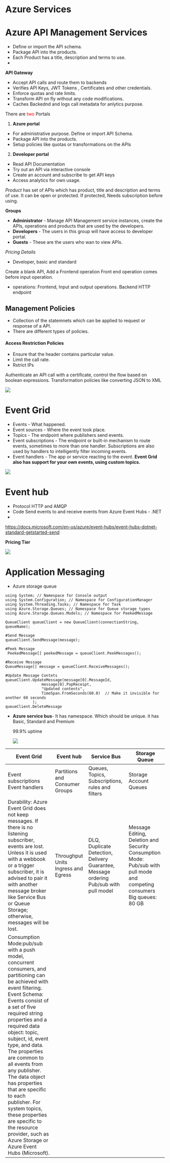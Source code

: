 # Azure Services

# Azure API Management Services
- Define or import the API schema.
- Package API into the products.
- Each Product has a title, description and terms to use.
- 

**API Gateway**
- Accept API calls and route them to backends
- Verifies API Keys, JWT Tokens , Certificates and other credentials.
- Enforce quotas and rate limits.
- Transform API on fly without any code modifications.
- Caches Backednd and logs call metadata for anlytics purpose.

There are <span style="color:red">two</span>  Portals 
  1. **Azure portal**  
   - For administrative purpose. Define or import API Schema. 
   - Package API into the products. 
   - Setup policies like quotas or transformations on the APIs
  2.  **Developer portal**
   - Read API Documentation
   - Try out an API via interactive console
   - Create an account and subscribe to get API keys
   - Access analytics for own usage.
   
*Product* has set of APIs which has product, title and description and terms of use. It can be open or protected. If protected, Needs subscription before using.

**Groups**
- **Administrator** - Manage API Management service instances, create the APIs, operations and products that are used by the developers.
- **Developers** - The users in this group will have access to developer portal.
- **Guests** - These are the users who wan to view APIs.
  
*Pricing Details*
  - Developer, basic and standard


Create a blank API, Add a Frontend operation
Front end operation comes before input operation.

* operations: Frontend, Input and output operations.
Backend HTTP endpoint

## Management Policies
- Collection of the statemnets which can be applied to request or response of a API.
- There are different types of policies. 
  
#### **Access Restriction Policies**
- Ensure that the header contains particular value.
- Limit the call rate.
- Rstrict IPs

Authenticate an API call with a certificate, control the flow based on boolean expressions. Transformation policies like converting JSON to XML

![](2021-10-06-14-08-59.png)

# **Event Grid** 
   - Events - What happened.
   - Event sources - Where the event took place.
   - Topics - The endpoint where publishers send events.
   - Event subscriptions - The endpoint or built-in mechanism to route events, sometimes to more than one handler. Subscriptions are also used by handlers to intelligently filter incoming events.
   - Event handlers - The app or service reacting to the event.
**Event Grid also has support for your own events, using custom topics.**

![](2021-09-29-12-33-11.png)


  # **Event hub**
-  Protocol HTTP and AMQP
-  Code Send events to and receive events from Azure Event Hubs - .NET 
-  
https://docs.microsoft.com/en-us/azure/event-hubs/event-hubs-dotnet-standard-getstarted-send

**Pricing Tier**

![](2021-09-30-11-41-19.png)



# Application Messaging
- Azure storage queue

```
using System; // Namespace for Console output
using System.Configuration; // Namespace for ConfigurationManager
using System.Threading.Tasks; // Namespace for Task
using Azure.Storage.Queues; // Namespace for Queue storage types
using Azure.Storage.Queues.Models; // Namespace for PeekedMessage
```



```
QueueClient queueClient = new QueueClient(connectionString, queueName);

#Send Message
queueClient.SendMessage(message);

#Peek Message
 PeekedMessage[] peekedMessage = queueClient.PeekMessages();

#Receive Message
QueueMessage[] message = queueClient.ReceiveMessages();

#Update Message Contets
queueClient.UpdateMessage(message[0].MessageId, 
                message[0].PopReceipt, 
                "Updated contents",
                TimeSpan.FromSeconds(60.0)  // Make it invisible for another 60 seconds
            );
queueClient.DeleteMessage
```

- **Azure service bus**- It has namespace. Which should be unique. it has Basic, Standard and Premium



  99.9% uptime
  
  ![](2021-09-29-12-18-01.png)



 | Event Grid                                                                                                                                                                                                                                                                                                                                                                                                                                                                                                                                     | Event hub                           | Service Bus                                                                             | Storage Queue                                                                                                             |
|------------------------------------------------------------------------------------------------------------------------------------------------------------------------------------------------------------------------------------------------------------------------------------------------------------------------------------------------------------------------------------------------------------------------------------------------------------------------------------------------------------------------------------------------|-------------------------------------|-----------------------------------------------------------------------------------------|---------------------------------------------------------------------------------------------------------------------------|
| Event subscriptions Event handlers                                                                                                                                                                                                                                                                                                                                                                                                                                                                                                             | Partitions and Consumer Groups      | Queues, Topics, Subscriptions, rules  and filters                                       | Storage Account Queues                                                                                                    |
|  Durability: Azure Event Grid does not keep messages.  If there is no listening subscriber, events are lost.  Unless it is used with a webbook or a trigger subscriber,  it is advised to pair it with another message broker like Service Bus or Queue Storage;  otherwise, messages will be lost.                                                                                                                                                                                                                                            | Throughput Units Ingress and Egress | DLQ,  Duplicate Detection, Delivery Guarantee, Message ordering Pub/sub with pull model | Message Editing, Deletion and Security Consumption Mode: Pub/sub with pull mode and competing consumers Big queues: 80 GB |
| Consumption Mode:pub/sub with a push model,  concurrent consumers,  and partitioning can be achieved with event filtering. Event Schema: Events consist of a set of five required string properties and a  required data object: topic, subject, id, event type, and data.  The properties are common to all events from any publisher. The data object has properties that are specific to each publisher.  For system topics, these properties are specific to the resource provider, such as Azure Storage or Azure Event Hubs (Microsoft). |                                     |                                                                                         |                                                                                                                           |


